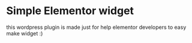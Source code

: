 # Simple Elementor widget

this wordpress plugin is made just for help elementor developers to easy make widget :)
 

